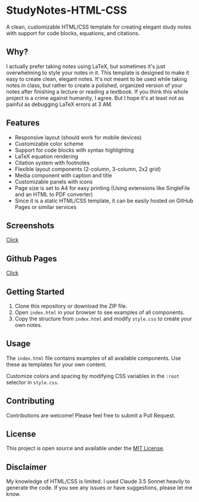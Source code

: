 # StudyNotes-HTML-CSS

A clean, customizable HTML/CSS template for creating elegant study notes with support for code blocks, equations, and citations.

## Why?

I actually prefer taking notes using LaTeX, but sometimes it's just overwhelming to style your notes in it. This template is designed to make it easy to create clean, elegant notes. It's not meant to be used while taking notes in class, but rather to create a polished, organized version of your notes after finishing a lecture or reading a textbook. If you think this whole project is a crime against humanity, I agree. But I hope it's at least not as painful as debugging LaTeX errors at 3 AM.

## Features

- Responsive layout (should work for mobile devices)
- Customizable color scheme
- Support for code blocks with syntax highlighting
- LaTeX equation rendering
- Citation system with footnotes
- Flexible layout components (2-column, 3-column, 2x2 grid)
- Media component with caption and title
- Customizable panels with icons
- Page size is set to A4 for easy printing (Using extensions like SingleFile and an HTML to PDF converter)
- Since it is a static HTML/CSS template, it can be easily hosted on GitHub Pages or similar services

## Screenshots

[Click](https://github.com/MetinUsta/Study-Notes-Template/tree/main/docs)

## Github Pages

[Click](https://metinusta.github.io/Study-Notes-Template/)

## Getting Started

1. Clone this repository or download the ZIP file.
2. Open `index.html` in your browser to see examples of all components.
3. Copy the structure from `index.html` and modify `style.css` to create your own notes.

## Usage

The `index.html` file contains examples of all available components. Use these as templates for your own content.

Customize colors and spacing by modifying CSS variables in the `:root` selector in `style.css`.

## Contributing

Contributions are welcome! Please feel free to submit a Pull Request.

## License

This project is open source and available under the [MIT License](https://github.com/MetinUsta/Study-Notes-Template/blob/main/LICENSE).

## Disclaimer

My knowledge of HTML/CSS is limited. I used Claude 3.5 Sonnet heavily to generate the code. If you see any issues or have suggestions, please let me know.